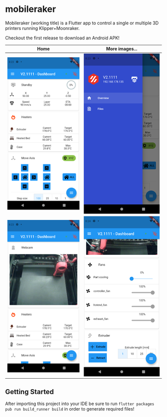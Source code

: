 # mobileraker

Mobileraker (working title) is a Flutter app to control a single or multiple 3D printers running Klipper+Moonraker.

Checkout the first release to download an Android APK!


Home           |  More images...
:------------------------------------------------------:|:-------------------------------------------------------:
![Floating Style](misc/images/Screenshot_1628195007.png)  |  ![Grounded Style](misc/images/Screenshot_1628195012.png)
![Floating Style](misc/images/Screenshot_1628195031.png)  |  ![Grounded Style](misc/images/Screenshot_1628195044.png)


## Getting Started
After importing this project into your IDE be sure to run `flutter packages pub run build_runner build` in order to generate required files!